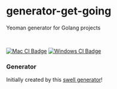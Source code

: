 # generator-get-going
Yeoman generator for Golang projects 

<br />

[![Mac CI Badge][mac-ci-badge]][mac-ci-url]
[![Windows CI Badge][windows-ci-badge]][windows-ci-url]

### Generator
Initially created by this [swell generator][parent-generator-url]!


[parent-generator-url]: https://github.com/swellaby/generator-swell
[mac-ci-badge]: https://img.shields.io/github/workflow/status/swellaby/generator-get-going/macos-ci/master?label=macos%20build&style=flat-square
[mac-ci-url]: https://github.com/swellaby/generator-get-going/actions/workflows/mac.yml?query=branch%3Amaster
[windows-ci-badge]: https://img.shields.io/github/workflow/status/swellaby/generator-get-going/windows-ci/master?label=windows%20build&style=flat-square
[windows-ci-url]: https://github.com/swellaby/generator-get-going/actions/workflows/windows-ci.yml?query=branch%3Amaster
